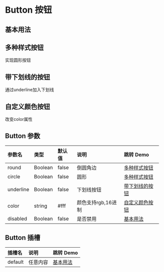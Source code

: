 
# Button 按钮


## 基本用法
<demo src="./demo-codes/demo.vue" desc="基本样式按钮"></demo>

## 多种样式按钮
实现圆形按钮
<demo src="./demo-codes/demo-round.vue" desc="通过传入参数改变按钮形状"></demo>

## 带下划线的按钮
通过underline加入下划线
<demo src="./demo-codes/demo-underline.vue" desc="通过underline加入下划线"></demo>

## 自定义颜色按钮
改变color属性
<demo src="./demo-codes/demo-color.vue" desc="改变color属性"></demo>

## Button 参数
| 参数名 | 类型 | 默认值 | 说明 | 跳转 Demo |
| :---- | :---- | :---- | :---- | :--------- |
|  round    | Boolean  |   false   |   倒圆角边   | [多种样式按钮](#多种样式按钮)      |
|  circle    | Boolean  |   false   |   圆形   |     [多种样式按钮](#多种样式按钮)      |
|  underline    | Boolean  |   false   |   下划线按钮   |[带下划线的按钮](#带下划线的按钮)      |
|  color    | string  |   #fff   |   颜色支持rgb,16进制   | [自定义颜色按钮](#自定义颜色按钮)      |
|  disabled    | Boolean  |   false   |  是否禁用 |[基本用法](#基本用法)|
## Button 插槽
| 插槽名 | 说明 | 跳转 Demo |
| :---- | :---- | :--------- |
|   default   |  任意内容  | [基本用法](#基本用法)   |





